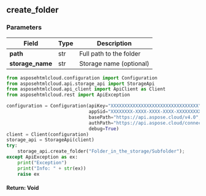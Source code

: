 ## create_folder

### Parameters
| Field             | Type | Description              |
|-------------------|------|--------------------------|
| **path**          | str  | Full path to the folder  |
| **storage_name**  | str  | Storage name (optional)  |



```python
from asposehtmlcloud.configuration import Configuration
from asposehtmlcloud.api.storage_api import StorageApi
from asposehtmlcloud.api_client import ApiClient as Client
from asposehtmlcloud.rest import ApiException

configuration = Configuration(apiKey="XXXXXXXXXXXXXXXXXXXXXXXXXXXXXXXX",
                              appSid="XXXXXXXX-XXXX-XXXX-XXXX-XXXXXXXXXXXX",
                              basePath="https://api.aspose.cloud/v4.0",
                              authPath="https://api.aspose.cloud/connect/token",
                              debug=True)
client = Client(configuration)
storage_api = StorageApi(client)
try:
    storage_api.create_folder("Folder_in_the_storage/Subfolder");
except ApiException as ex:
    print("Exception")
    print("Info: " + str(ex))
    raise ex
```
#### Return: Void
